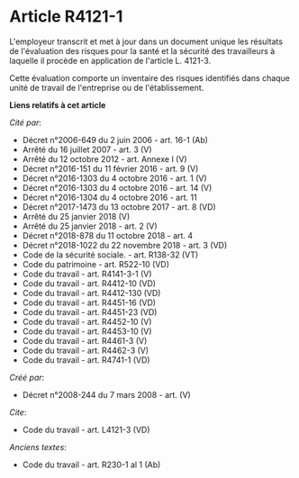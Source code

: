 # Article R4121-1

L'employeur transcrit et met à jour dans un document unique les résultats de l'évaluation des risques pour la santé et la
sécurité des travailleurs à laquelle il procède en application de l'article L. 4121-3. 

Cette évaluation comporte un inventaire des risques identifiés dans chaque unité de travail de l'entreprise ou de
l'établissement.

**Liens relatifs à cet article**

_Cité par_:

  - Décret n°2006-649 du 2 juin 2006 - art. 16-1 (Ab)
  - Arrêté du 16 juillet 2007 - art. 3 (V)
  - Arrêté du 12 octobre 2012 - art. Annexe I (V)
  - Décret n°2016-151 du 11 février 2016 - art. 9 (V)
  - Décret n°2016-1303 du 4 octobre 2016 - art. 1 (V)
  - Décret n°2016-1303 du 4 octobre 2016 - art. 14 (V)
  - Décret n°2016-1304 du 4 octobre 2016 - art. 11
  - Décret n°2017-1473 du 13 octobre 2017 - art. 8 (VD)
  - Arrêté du 25 janvier 2018 (V)
  - Arrêté du 25 janvier 2018 - art. 2 (V)
  - Décret n°2018-878 du 11 octobre 2018 - art. 4
  - Décret n°2018-1022 du 22 novembre 2018 - art. 3 (VD)
  - Code de la sécurité sociale. - art. R138-32 (VT)
  - Code du patrimoine - art. R522-10 (VD)
  - Code du travail - art. R4141-3-1 (V)
  - Code du travail - art. R4412-10 (VD)
  - Code du travail - art. R4412-130 (VD)
  - Code du travail - art. R4451-16 (VD)
  - Code du travail - art. R4451-23 (VD)
  - Code du travail - art. R4452-10 (V)
  - Code du travail - art. R4453-10 (V)
  - Code du travail - art. R4461-3 (V)
  - Code du travail - art. R4462-3 (V)
  - Code du travail - art. R4741-1 (VD)

_Créé par_:

  - Décret n°2008-244 du 7 mars 2008 - art. (V)

_Cite_:

  - Code du travail - art. L4121-3 (VD)

_Anciens textes_:

  - Code du travail - art. R230-1 al 1 (Ab)
